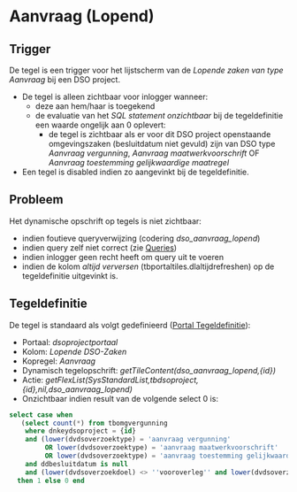 # Aanvraag (Lopend)

## Trigger

De tegel is een trigger voor het lijstscherm van de *Lopende zaken van type Aanvraag* bij een DSO project.

  * De tegel is alleen zichtbaar voor inlogger wanneer: 
    * deze aan hem/haar is toegekend 
    * de evaluatie van het *SQL statement onzichtbaar* bij de tegeldefinitie een waarde ongelijk aan 0 oplevert:
      * de tegel is zichtbaar als er voor dit DSO project openstaande omgevingszaken (besluitdatum niet gevuld) zijn van DSO type *Aanvraag vergunning*, *Aanvraag maatwerkvoorschrift* OF *Aanvraag toestemming gelijkwaardige maatregel* 
  * Een tegel is disabled indien zo aangevinkt bij de tegeldefinitie.

## Probleem

Het dynamische opschrift op tegels is niet zichtbaar:

  * indien foutieve queryverwijzing (codering *dso_aanvraag_lopend*) 
  * indien query zelf niet correct (zie [Queries](/docs/instellen_inrichten/queries.md))
  * indien inlogger geen recht heeft om query uit te voeren 
  * indien de kolom *altijd verversen* (tbportaltiles.dlaltijdrefreshen) op de tegeldefinitie uitgevinkt is.

## Tegeldefinitie

De tegel is standaard als volgt gedefinieerd ([Portal Tegeldefinitie](/docs/instellen_inrichten/portaldefinitie/portal_tegel.md)):

  *  Portaal: *dsoprojectportaal*
  *  Kolom: *Lopende DSO-Zaken* 
  *  Kopregel: *Aanvraag*
  *  Dynamisch tegelopschrift: *getTileContent(dso_aanvraag_lopend,{id})*
  *  Actie: *getFlexList(SysStandardList,tbdsoproject,{id},nil,dso_aanvraag_lopend)*
  *  Onzichtbaar indien result van de volgende select 0 is:

```sql
select case when 
   (select count(*) from tbomgvergunning 
    where dnkeydsoproject = {id} 
    and (lower(dvdsoverzoektype) = 'aanvraag vergunning' 
         OR lower(dvdsoverzoektype) = 'aanvraag maatwerkvoorschrift' 
         OR lower(dvdsoverzoektype) = 'aanvraag toestemming gelijkwaardige maatregel') 
    and ddbesluitdatum is null 
    and (lower(dvdsoverzoekdoel) <> ''vooroverleg'' and lower(dvdsoverzoekdoel) <> ''conceptverzoek'')) >= 1 
  then 1 else 0 end
```

